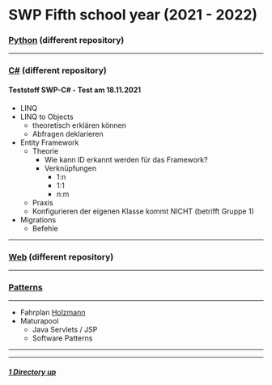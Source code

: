 # SWP Fifth school year (2021 - 2022)

### [Python](https://github.com/Baumbart13/HTL_SWP_Python) (different repository)

----

### [C#](https://github.com/Baumbart13/HTL_SWP_CHashtag) (different repository)


#### **Teststoff SWP-C# - Test am 18.11.2021**
- LINQ
- LINQ to Objects
   - theoretisch erklären können
   - Abfragen deklarieren
- Entity Framework
   - Theorie
      - Wie kann ID erkannt werden für das Framework?
	  - Verknüpfungen
	     - 1:n
		 - 1:1
		 - n:m
   - Praxis
   - Konfigurieren der eigenen Klasse kommt NICHT (betrifft Gruppe 1)
- Migrations
   - Befehle

----

### [Web](https://github.com/Baumbart13/HTL_SWP_Web) (different repository)

---

### [Patterns](./Patterns)

---

- Fahrplan [Holzmann](./Fahrplan_Holzmann.md)
- Maturapool
   - Java Servlets / JSP
   - Software Patterns

----
----

##### [1 Directory up](./../)
